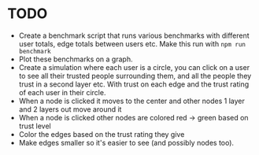 # TODO

- Create a benchmark script that runs various benchmarks with different user totals, edge totals between users etc. Make this run with `npm run benchmark`
- Plot these benchmarks on a graph.
- Create a simulation where each user is a circle, you can click on a user to see all their trusted people surrounding them, and all the people they trust in a second layer etc. With trust on each edge and the trust rating of each user in their circle.
- When a node is clicked it moves to the center and other nodes 1 layer and 2 layers out move around it
- When a node is clicked other nodes are colored red -> green based on trust level
- Color the edges based on the trust rating they give
- Make edges smaller so it's easier to see (and possibly nodes too).